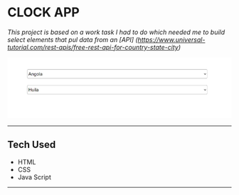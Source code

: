 # CLOCK APP

*This project is based on a work task I had to do which needed me to build select elements that pul data from an [API] (https://www.universal-tutorial.com/rest-apis/free-rest-api-for-country-state-city)*

![Project Screenshot](project.png)

---
## Tech Used

- HTML
- CSS
- Java Script

---

